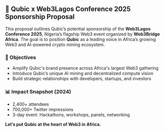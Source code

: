 ## 🚀 Qubic x Web3Lagos Conference 2025 Sponsorship Proposal

This proposal outlines Qubic’s potential sponsorship of the **Web3Lagos Conference 2025**, Nigeria’s flagship Web3 event organized by **Web3Bridge Africa**. The goal is to position **Qubic** as a leading voice in Africa’s growing Web3 and AI-powered crypto mining ecosystem.

### 🎯 Objectives

* Amplify Qubic's brand presence across Africa's largest Web3 gathering
* Introduce Qubic’s unique AI mining and decentralized compute vision
* Build strategic relationships with developers, startups, and investors


### 📊 Impact Snapshot (2024)

* 2,400+ attendees
* 700,000+ Twitter impressions
* 3-day event: Hackathons, workshops, panels, networking

**Let’s put Qubic at the heart of Web3 in Africa.**


